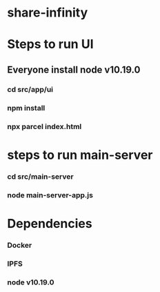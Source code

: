 # share-infinity

# Steps to run UI

## Everyone install node v10.19.0

### cd src/app/ui

### npm install

### npx parcel index.html

# steps to run main-server

### cd src/main-server

### node main-server-app.js

# Dependencies

### Docker

### IPFS

### node v10.19.0


